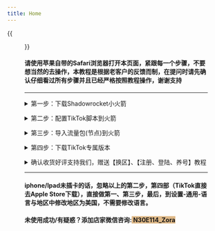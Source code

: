 ```yaml
---
title: Home
---
```




{{<figure src="https://www.z4a.net/images/2021/11/18/srchttp___gwap.io_hosted_images_58_2d5a67162243b3ad9d36c36e69f8c7_Is-TikTok-Right-For-Your-Brand-Header.pngreferhttp___gwap.jpg" title="" width="450">}}

#### 请使用苹果自带的Safari浏览器打开本页面，紧跟每一个步骤，不要想当然的去操作，本教程是根据老客户的反馈而制，在提问时请先确认仔细看过所有步骤并且已经严格按照教程操作，谢谢支持

---



<details> <summary>第一步：下载Shadowrocket小火箭</summary> <pre><code>Apple Store登陆下面账号
账号：WTXQ2020@gmail.com
密码：Wh2022!@
<font color=red>如果登陆提示问题时，返回选择【其它选项】-【不升级】
如果显示双重认证，便获取验证码登陆，
搜索Shadowrocket,直接点击下载，此软件本店已付费，
不需要你付费了.</font> 
注意：不需要 不要在Apple Store下载TikTok，
步骤四会提供专属版本供下载
<font color=red>下面有图示操作：</font>{{<figure src="https://www.z4a.net/images/2021/11/20/_20211120200250.md.jpg" title="" width="550">}}{{<figure src="https://z3.ax1x.com/2021/11/20/IOuQ9e.jpg" title="" width="450">}}


</code></pre> </details>

<details> <summary>第二步：配置TikTok脚本到火箭</summary> <pre><code>复制这个链接替换视频中的链接:
<font color=red>https://tkjc.netlify.app/wtfxq.conf</font> 
注意：视频里用到的链接复制上面的进行替换

<iframe 
src="http://r2xazypbg.hn-bkt.clouddn.com/ssjc.mp4" 
scrolling="no" 
border="0" 
frameborder="no" 
framespacing="0" 
allowfullscreen="true" 
height=600 
width=800> 
</iframe>







#### 视频看不了？点这里进入>>>><font color=red>[备用链接](http://r2xazypbg.hn-bkt.clouddn.com/ssjc.mp4)</font><font color=red>注意：非本店用户使用本链接造成任何问题责任自负</font>

</code></pre> </details>

<details> <summary>第三步：导入流量包(节点)到火箭</summary> <pre><code>
<font color=red>郑重声明：本站不出售、不提供任何节点服务，
以下为网络搜索结果：</font> 


<font style="background:#F4A460">[新手必看-点击查看节点相关内容](https://hypnotic-tent-f5a.notion.site/6d669e927f624eb0a26b982341f89616)</font>

自己有节点的请忽略上面的内容，

没有的请点击新手必看，

<font color=red>注意：小火箭的全局路由须改为【代理】</font>

{{<figure src="http://r2xazypbg.hn-bkt.clouddn.com/%E5%BE%AE%E4%BF%A1%E5%9B%BE%E7%89%87_20211121145218.jpg" title="全局路由改为代理" width="300">}} </code></pre> </details>

</code></pre> </details>

<details> <summary>第四步：下载TikTok专属版本</summary> <pre><code><font color=red>首先必须先卸载掉你之前自己下载的TikTok</font>， 
然后点下面的按钮，点安装，等待2分钟，
就能看到在桌面TikTok已经下载好了，
<font color=red>本站店名WTFXQ</font>，通过其他店进来的跟他们申请退款。



<font style="background:#D8BFD8"> [点我安装TikTok免拔卡版本](itms-services://?action=download-manifest&url=https://www.neicexia.com/PlistFile/Get/KKR5E)</font>

<font color=red>出现闪退？</font>解决办法：

在Apple Store登陆步骤一的Apple ID，登上去后，

任意下载一个app（不要下载TikTok），

下载完成退出账号就可以打开TikTok了

</code></pre> </details>

<details> <summary>确认收货好评支持我们，赠送【换区】、【注册、登陆、养号】教程</summary> <pre><code>
<font color=red>15字好评+两张TikTok截图，内容不要带小火箭或节点截图，
也不要出现翻墙/科学上网/节点等字眼，
即可获取赠送教程和终身售后，
还可获赠【跨境电商小白入门教学】</font>



</code></pre> </details>

---



#### iphone/Ipad未插卡的话，忽略以上的第二步，第四部（TikTok直接去Apple Store下载），直接做第一、第三步，最后，到设置-通用-语言与地区中修改地区为美国，不需要修改语言。

#### 未使用成功/有疑惑？添加店家微信咨询:<font style="background:#DEB887"> N30E114_Zora</font>



